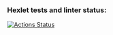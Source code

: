 ### Hexlet tests and linter status:
[![Actions Status](https://github.com/hexamiz/frontend-project-lvl1/workflows/hexlet-check/badge.svg)](https://github.com/hexamiz/frontend-project-lvl1/actions)
